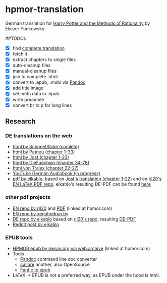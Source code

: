 # hpmor-translation
German translation for [Harry Potter and the Methods of Rationality](https://www.hpmor.com) by Eliezer Yudkowsky

##TODOs
- [x] find [complete translation](https://www.fanfiktion.de/s/60044849000ccc541aef297e/1/Ubersetzung-Harry-Potter-und-die-Methoden-des-rationalen-Denkens-Harry-Potter-and-the-methods-of-rationality)
- [x] fetch it
- [x] extract chapters to single files
- [x] auto-cleanup files
- [x] manual-cleanup files
- [x] join to complete .html
- [x] convert to .epub, .mobi via [Pandoc](https://pandoc.org)
- [x] add title image
- [x] set meta data in .epub
- [x] write preamble
- [x] convert br to p for long lines

## Research
### DE translations on the web
- [html by Schneefl0cke (comlete)](https://www.fanfiktion.de/s/60044849000ccc541aef297e/)
- [html by Patneu (chapter 1-33)](https://www.fanfiktion.de/s/55610c610004dede273a3811/)
- [html by Jost (chapter 1-22)](https://www.fanfiktion.de/s/4cb8beb50000203e067007d0/)
- [html by DieFuechsin (chapter 34-78)](https://www.fanfiktion.de/s/5c793dfe000a402030774dc7/)
- [html von Tralex (chapter 22-27)](https://www.fanfiktion.de/s/59a29b7f000813c22ec1454b/s)
- [YouTube German Audiobook (in progress)](https://www.youtube.com/watch?v=h32Ht-HUbL0&list=PLfgJSXz3-j3aYhWyR3Q5JzcI3h_eibPls)
- [pdf by elkablo](https://github.com/elkablo/hpmor), based on [Jost's translation (chapter 1-22)](https://www.fanfiktion.de/s/4cb8beb50000203e067007d0/) and on [rjl20's EN LaTeX PDF repo](https://github.com/rjl20/hpmor). elkablo's resulting DE-PDF can be found [here](https://blackhole.sk/~kabel/tmp/hpmor-1.pdf)
 
### other pdf projects
- [EN repo by rjl20](https://github.com/rjl20/hpmor) and [PDF](https://cdn.rawgit.com/rjl20/hpmor/0c10d2e8b6bd68e88fd2fc6e6b233140917e7314/out/hpmor.pdf) (linked at hpmor.com)
- [EN repo by xenohedron by](https://github.com/xenohedron/hpmor-xetex)
- [DE repo by elkablo](https://github.com/elkablo/hpmor) based on [rjl20's repo](https://github.com/rjl20/hpmor), resulting [DE-PDF](https://blackhole.sk/~kabel/tmp/hpmor-1.pdf)
- [Reddit post by elkablo](https://www.reddit.com/r/HPMOR/comments/gvj0x2/german_printed_version_of_book_1_anyone_interested/)

### EPUB tools
- [HPMOR epub by ikeran.org via web.archive](https://web.archive.org/web/20170624094133/http://ikeran.org/rationality.epub) (linked at hpmor.com)
- Tools
  - [Pandoc](https://pandoc.org) command line doc converter
  - [calibre](https://calibre-ebook.com) another, also OpenSource
  - [Fanfic to epub](http://ff2ebook.com/index.php)
- LaTeX -> EPUB is not a preferred way, as EPUB under the hood is html.
